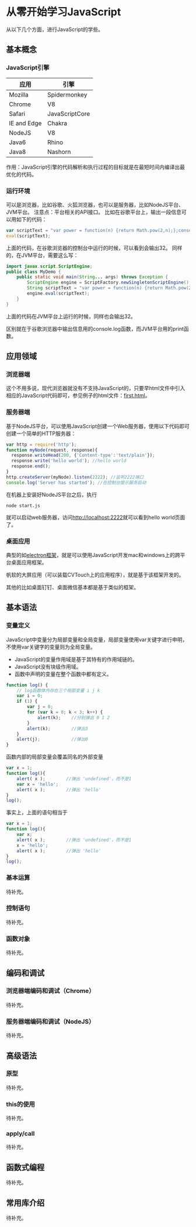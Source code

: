 # 从零开始学习JavaScript
从以下几个方面，进行JavaScript的学些。


## 基本概念

### JavaScript引擎
|应用|引擎|
|---|----|
|Mozilla|Spidermonkey|
|Chrome|V8|
|Safari|JavaScriptCore|
|IE and Edge|Chakra|
|NodeJS|V8|
|Java6|Rhino|
|Java8|Nashorn|

作用：JavaScript引擎的代码解析和执行过程的目标就是在最短时间内编译出最优化的代码。

### 运行环境
可以是浏览器，比如谷歌、火狐浏览器，也可以是服务器，比如NodeJS平台、JVM平台。
注意点：平台相关的API接口。
比如在谷歌平台上，输出一段信息可以用如下的代码：

```javascript
var scriptText = "var power = function(n) {return Math.pow(2,n);};console.log(power(5));";
eval(scriptText);
```
上面的代码，在谷歌浏览器的控制台中运行的时候，可以看到会输出32。
同样的，在JVM平台，需要这么写：

```java
import javax.script.ScriptEngine;
public class MyDemo {
    public static void main(String... args) throws Exception {
        ScriptEngine engine = ScriptFactory.newSingletonScriptEngine();
        String scriptText = "var power = function(n) {return Math.pow(2,n);};print(power(5));";
        engine.eval(scriptText);
    }
}
```
上面的代码在JVM平台上运行的时候，同样也会输出32。

区别就在于谷歌浏览器中输出信息用的console.log函数，而JVM平台用的print函数。

## 应用领域
### 浏览器端
这个不用多说，现代浏览器就没有不支持JavaScript的，只要早html文件中引入相应的JavaScript代码即可，参见例子的html文件：[first.html](demo/first.html)。
### 服务器端
基于NodeJS平台，可以使用JavaScript创建一个Web服务器，使用以下代码即可创建一个简单的HTTP服务器：

```javascript
var http = require('http');
function myNode(request, response){
  response.writeHead(200, {'Content-type':'text/plain'});
  response.write('hello world'); //hello world
  response.end();
}
http.createServer(myNode).listen(2222); //监听2222端口
console.log('Server has started'); //在控制台提示服务启动
```
在机器上安装好NodeJS平台之后，执行

```
node start.js
```
就可以启动web服务器，访问[http://localhost:2222](http://localhost:2222)就可以看到hello world页面了。
### 桌面应用
典型的如[electron框架](https://electron.atom.io/)，就是可以使用JavaScript开发mac和windows上的跨平台桌面应用框架。

帆软的大屏应用（可以装载CVTouch上的应用程序），就是基于该框架开发的。

其他的比如桌面钉钉、桌面微信基本都是基于类似的框架。

## 基本语法
### 变量定义
JavaScript中变量分为局部变量和全局变量，局部变量使用var关键字进行申明，不使用var关键字的变量则为全局变量。

* JavaScript的变量作用域是基于其特有的作用域链的。
* JavaScript没有块级作用域。
* 函数中声明的变量在整个函数中都有定义。

```javascript
function log() {
    // log函数体内存在三个局部变量 i j k
    var i = 0;
    if (1) {
        var j = 0;
        for (var k = 0; k < 3; k++) {
            alert(k);    //分别弹出 0 1 2
        }
        alert(k);        //弹出3
    }
    alert(j);            //弹出0
}
```
函数内部的局部变量会覆盖同名的外部变量

```javascript
var x = 1;
function log(){
    alert( x );        //弹出 'undefined'，而不是1
    var x = 'hello';
    alert( x );        //弹出 'hello'
}
log();
```
事实上，上面的语句相当于

```javascript
var x = 1;
function log(){
    var x;
    alert( x );        //弹出 'undefined'，而不是1
    x = 'hello';
    alert( x );        //弹出 'hello'
}
log();
```


### 基本运算
待补充。
### 控制语句
待补充。
### 函数对象
待补充。

## 编码和调试
### 浏览器端编码和调试（Chrome）
待补充。
### 服务器端编码和调试（NodeJS）
待补充。

## 高级语法
### 原型
待补充。
### this的使用
待补充。
### apply/call
待补充。

## 函数式编程
待补充。

## 常用库介绍
待补充。
